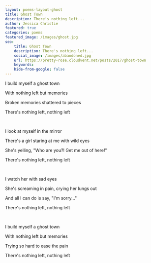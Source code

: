 ```yaml
---
layout: poems-layout-ghost
title: Ghost Town 
description: There's nothing left...
author: Jessica Christie
featured: true
categories: poems
featured_image: /images/ghost.jpg
seo: 
    title: Ghost Town
    description: There's nothing left...
    social_image: /images/abandoned.jpg
    url: https://pretty-rose.cloudvent.net/posts/2017/ghost-town
    keywords: 
    hide-from-google: false
---
```

I build myself a ghost town

With nothing left but memories

Broken memories shattered to pieces

There's nothing left, nothing left

&nbsp;

I look at myself in the mirror

There's a girl staring at me with wild eyes

She's yelling, "Who are you?! Get me out of here!"

There's nothing left, nothing left

&nbsp;

I watch her with sad eyes

She's screaming in pain, crying her lungs out

And all I can do is say, "I'm sorry..."

There's nothing left, nothing left

&nbsp;

I build myself a ghost town

With nothing left but memories

Trying so hard to ease the pain

There's nothing left, nothing left

&nbsp;